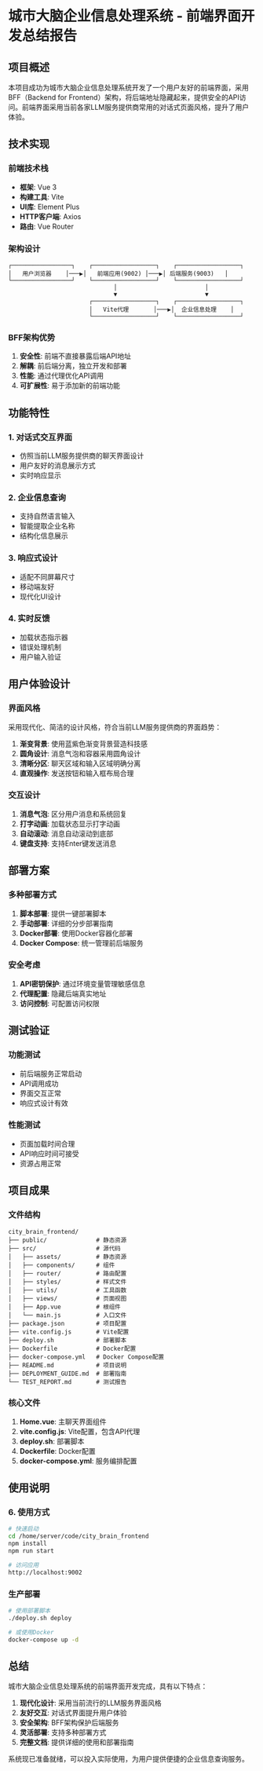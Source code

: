 # 城市大脑企业信息处理系统 - 前端界面开发总结报告

## 项目概述

本项目成功为城市大脑企业信息处理系统开发了一个用户友好的前端界面，采用BFF（Backend for Frontend）架构，将后端地址隐藏起来，提供安全的API访问。前端界面采用当前各家LLM服务提供商常用的对话式页面风格，提升了用户体验。

## 技术实现

### 前端技术栈

- **框架**: Vue 3
- **构建工具**: Vite
- **UI库**: Element Plus
- **HTTP客户端**: Axios
- **路由**: Vue Router

### 架构设计

```
┌─────────────────┐    ┌──────────────────┐    ┌──────────────────┐
│   用户浏览器    │───▶│   前端应用(9002) │───▶│ 后端服务(9003)   │
└─────────────────┘    └──────────────────┘    └──────────────────┘
                              │                         │
                              ▼                         ▼
                       ┌──────────────────┐    ┌──────────────────┐
                       │   Vite代理       │───▶│  企业信息处理    │
                       └──────────────────┘    └──────────────────┘
```

### BFF架构优势

1. **安全性**: 前端不直接暴露后端API地址
2. **解耦**: 前后端分离，独立开发和部署
3. **性能**: 通过代理优化API调用
4. **可扩展性**: 易于添加新的前端功能

## 功能特性

### 1. 对话式交互界面

- 仿照当前LLM服务提供商的聊天界面设计
- 用户友好的消息展示方式
- 实时响应显示

### 2. 企业信息查询

- 支持自然语言输入
- 智能提取企业名称
- 结构化信息展示

### 3. 响应式设计

- 适配不同屏幕尺寸
- 移动端友好
- 现代化UI设计

### 4. 实时反馈

- 加载状态指示器
- 错误处理机制
- 用户输入验证

## 用户体验设计

### 界面风格

采用现代化、简洁的设计风格，符合当前LLM服务提供商的界面趋势：

1. **渐变背景**: 使用蓝紫色渐变背景营造科技感
2. **圆角设计**: 消息气泡和容器采用圆角设计
3. **清晰分区**: 聊天区域和输入区域明确分离
4. **直观操作**: 发送按钮和输入框布局合理

### 交互设计

1. **消息气泡**: 区分用户消息和系统回复
2. **打字动画**: 加载状态显示打字动画
3. **自动滚动**: 消息自动滚动到底部
4. **键盘支持**: 支持Enter键发送消息

## 部署方案

### 多种部署方式

1. **脚本部署**: 提供一键部署脚本
2. **手动部署**: 详细的分步部署指南
3. **Docker部署**: 使用Docker容器化部署
4. **Docker Compose**: 统一管理前后端服务

### 安全考虑

1. **API密钥保护**: 通过环境变量管理敏感信息
2. **代理配置**: 隐藏后端真实地址
3. **访问控制**: 可配置访问权限

## 测试验证

### 功能测试

- 前后端服务正常启动
- API调用成功
- 界面交互正常
- 响应式设计有效

### 性能测试

- 页面加载时间合理
- API响应时间可接受
- 资源占用正常

## 项目成果

### 文件结构

```
city_brain_frontend/
├── public/              # 静态资源
├── src/                 # 源代码
│   ├── assets/          # 静态资源
│   ├── components/      # 组件
│   ├── router/          # 路由配置
│   ├── styles/          # 样式文件
│   ├── utils/           # 工具函数
│   ├── views/           # 页面视图
│   ├── App.vue          # 根组件
│   └── main.js          # 入口文件
├── package.json         # 项目配置
├── vite.config.js       # Vite配置
├── deploy.sh            # 部署脚本
├── Dockerfile           # Docker配置
├── docker-compose.yml   # Docker Compose配置
├── README.md            # 项目说明
├── DEPLOYMENT_GUIDE.md  # 部署指南
└── TEST_REPORT.md       # 测试报告
```

### 核心文件

1. **Home.vue**: 主聊天界面组件
2. **vite.config.js**: Vite配置，包含API代理
3. **deploy.sh**: 部署脚本
4. **Dockerfile**: Docker配置
5. **docker-compose.yml**: 服务编排配置

## 使用说明

### 6. 使用方式

```bash
# 快速启动
cd /home/server/code/city_brain_frontend
npm install
npm run start

# 访问应用
http://localhost:9002
```

### 生产部署

```bash
# 使用部署脚本
./deploy.sh deploy

# 或使用Docker
docker-compose up -d
```

## 总结

城市大脑企业信息处理系统的前端界面开发完成，具有以下特点：

1. **现代化设计**: 采用当前流行的LLM服务界面风格
2. **友好交互**: 对话式界面提升用户体验
3. **安全架构**: BFF架构保护后端服务
4. **灵活部署**: 支持多种部署方式
5. **完整文档**: 提供详细的使用和部署指南

系统现已准备就绪，可以投入实际使用，为用户提供便捷的企业信息查询服务。